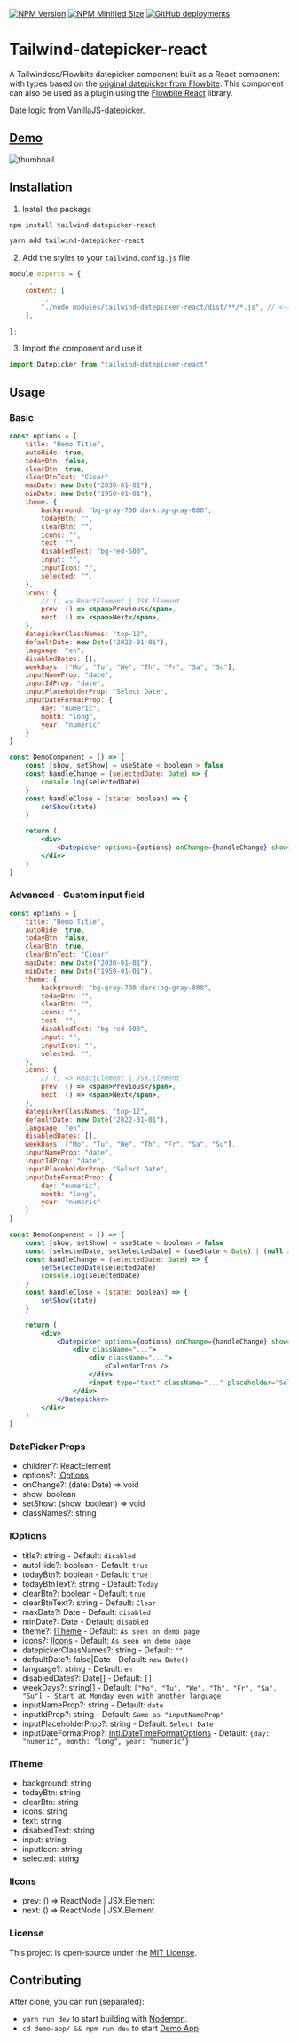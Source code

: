 [![NPM Version](https://img.shields.io/npm/v/tailwind-datepicker-react?color=green)](https://www.npmjs.com/package/tailwind-datepicker-react)
[![NPM Minified Size](https://img.shields.io/bundlephobia/min/tailwind-datepicker-react)](https://www.npmjs.com/package/tailwind-datepicker-react)
[![GitHub deployments](https://img.shields.io/github/deployments/OMikkel/tailwind-datepicker-react/github-pages?label=Demo%20Website%20Deployment)](https://omikkel.github.io/tailwind-datepicker-react/)

# Tailwind-datepicker-react

A Tailwindcss/Flowbite datepicker component built as a React component with types based on the [original datepicker from Flowbite](https://flowbite.com/docs/plugins/datepicker/). This component can also be used as a plugin using the [Flowbite React](https://github.com/themesberg/flowbite-react) library.

Date logic from [VanillaJS-datepicker](https://github.com/mymth/vanillajs-datepicker).

## [Demo](https://omikkel.github.io/tailwind-datepicker-react/)

![thumbnail](https://i.imgur.com/k6gVad8.png)

## Installation

1. Install the package

```bash
npm install tailwind-datepicker-react
```

```bash
yarn add tailwind-datepicker-react
```

2. Add the styles to your `tailwind.config.js` file

```js
module.exports = {
    ...
    content: [
        ...
        "./node_modules/tailwind-datepicker-react/dist/**/*.js", // <--- Add this line
    ],

};

```

3. Import the component and use it

```js
import Datepicker from "tailwind-datepicker-react"
```

## Usage

### Basic

```jsx
const options = {
	title: "Demo Title",
	autoHide: true,
	todayBtn: false,
	clearBtn: true,
	clearBtnText: "Clear"
	maxDate: new Date("2030-01-01"),
	minDate: new Date("1950-01-01"),
	theme: {
		background: "bg-gray-700 dark:bg-gray-800",
		todayBtn: "",
		clearBtn: "",
		icons: "",
		text: "",
		disabledText: "bg-red-500",
		input: "",
		inputIcon: "",
		selected: "",
	},
	icons: {
		// () => ReactElement | JSX.Element
		prev: () => <span>Previous</span>,
		next: () => <span>Next</span>,
	},
	datepickerClassNames: "top-12",
	defaultDate: new Date("2022-01-01"),
	language: "en",
	disabledDates: [],
	weekDays: ["Mo", "Tu", "We", "Th", "Fr", "Sa", "Su"],
	inputNameProp: "date",
	inputIdProp: "date",
	inputPlaceholderProp: "Select Date",
	inputDateFormatProp: {
		day: "numeric",
		month: "long",
		year: "numeric"
	}
}

const DemoComponent = () => {
	const [show, setShow] = useState < boolean > false
	const handleChange = (selectedDate: Date) => {
		console.log(selectedDate)
	}
	const handleClose = (state: boolean) => {
		setShow(state)
	}

	return (
		<div>
			<Datepicker options={options} onChange={handleChange} show={show} setShow={handleClose} />
		</div>
	)
}
```

### Advanced - Custom input field

```jsx
const options = {
	title: "Demo Title",
	autoHide: true,
	todayBtn: false,
	clearBtn: true,
	clearBtnText: "Clear"
	maxDate: new Date("2030-01-01"),
	minDate: new Date("1950-01-01"),
	theme: {
		background: "bg-gray-700 dark:bg-gray-800",
		todayBtn: "",
		clearBtn: "",
		icons: "",
		text: "",
		disabledText: "bg-red-500",
		input: "",
		inputIcon: "",
		selected: "",
	},
	icons: {
		// () => ReactElement | JSX.Element
		prev: () => <span>Previous</span>,
		next: () => <span>Next</span>,
	},
	datepickerClassNames: "top-12",
	defaultDate: new Date("2022-01-01"),
	language: "en",
	disabledDates: [],
	weekDays: ["Mo", "Tu", "We", "Th", "Fr", "Sa", "Su"],
	inputNameProp: "date",
	inputIdProp: "date",
	inputPlaceholderProp: "Select Date",
	inputDateFormatProp: {
		day: "numeric",
		month: "long",
		year: "numeric"
	}
}

const DemoComponent = () => {
	const [show, setShow] = useState < boolean > false
	const [selectedDate, setSelectedDate] = (useState < Date) | (null > null)
	const handleChange = (selectedDate: Date) => {
		setSelectedDate(selectedDate)
		console.log(selectedDate)
	}
	const handleClose = (state: boolean) => {
		setShow(state)
	}

	return (
		<div>
			<Datepicker options={options} onChange={handleChange} show={show} setShow={handleClose}>
				<div className="...">
					<div className="...">
						<CalendarIcon />
					</div>
					<input type="text" className="..." placeholder="Select Date" value={selectedDate} onFocus={() => setShow(true)} readOnly />
				</div>
			</Datepicker>
		</div>
	)
}
```

### DatePicker Props

- children?: ReactElement
- options?: [IOptions](###IOptions)
- onChange?: (date: Date) => void
- show: boolean
- setShow: (show: boolean) => void
- classNames?: string

### IOptions

- title?: string - Default: `disabled`
- autoHide?: boolean - Default: `true`
- todayBtn?: boolean - Default: `true`
- todayBtnText?: string - Default: `Today`
- clearBtn?: boolean - Default: `true`
- clearBtnText?: string - Default: `Clear`
- maxDate?: Date - Default: `disabled`
- minDate?: Date - Default: `disabled`
- theme?: [ITheme](###ITheme) - Default: `As seen on demo page`
- icons?: [IIcons](###IIcons) - Default: `As seen on demo page`
- datepickerClassNames?: string - Default: `""`
- defaultDate?: false|Date - Default: `new Date()`
- language?: string - Default: `en`
- disabledDates?: Date[] - Default: `[]`
- weekDays?: string[] - Default: `["Mo", "Tu", "We", "Th", "Fr", "Sa", "Su"] - Start at Monday even with another language`
- inputNameProp?: string - Default: `date`
- inputIdProp?: string - Default: `Same as "inputNameProp"`
- inputPlaceholderProp?: string - Default: `Select Date`
- inputDateFormatProp?: [Intl.DateTimeFormatOptions](https://devhints.io/wip/intl-datetime) - Default: `{day: "numeric", month: "long", year: "numeric"}`

### ITheme

- background: string
- todayBtn: string
- clearBtn: string
- icons: string
- text: string
- disabledText: string
- input: string
- inputIcon: string
- selected: string

### IIcons

- prev: () => ReactNode | JSX.Element
- next: () => ReactNode | JSX.Element

### License

This project is open-source under the [MIT License](https://github.com/OMikkel/tailwind-datepicker-react/blob/master/LICENSE.md).

## Contributing

After clone, you can run (separated):

* `yarn run dev` to start building with [Nodemon](https://github.com/remy/nodemon).
* `cd demo-app/ && npm run dev` to start [Demo App](http://localhost:3000/).